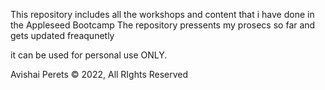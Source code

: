 This repository includes all the workshops and content that i have done in the Appleseed Bootcamp
The repository pressents my prosecs so far and gets updated freaqunetly

it can be used for personal use ONLY.

Avishai Perets © 2022, All RIghts Reserved  